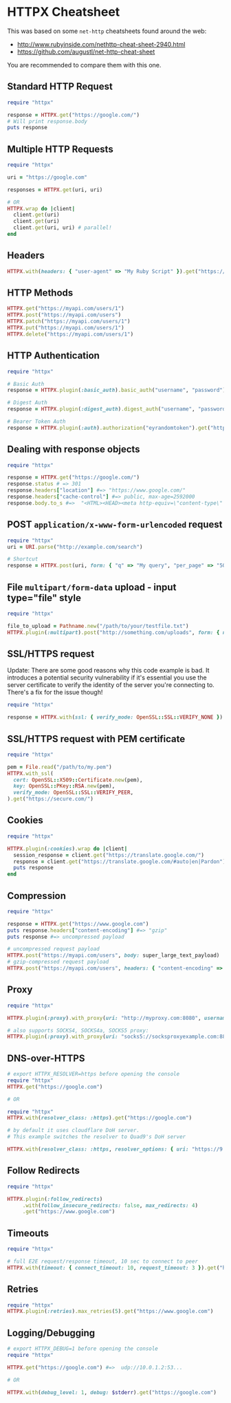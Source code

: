 # HTTPX Cheatsheet

This was based on some `net-http` cheatsheets found around the web:

* http://www.rubyinside.com/nethttp-cheat-sheet-2940.html
* https://github.com/augustl/net-http-cheat-sheet

You are recommended to compare them with this one.

## Standard HTTP Request

```ruby
require "httpx"

response = HTTPX.get("https://google.com/")
# Will print response.body
puts response
```

## Multiple HTTP Requests

```ruby
require "httpx"

uri = "https://google.com"

responses = HTTPX.get(uri, uri)

# OR
HTTPX.wrap do |client|
  client.get(uri)
  client.get(uri)
  client.get(uri, uri) # parallel!
end
```

## Headers

```ruby
HTTPX.with(headers: { "user-agent" => "My Ruby Script" }).get("https://google.com")
```

## HTTP Methods

```ruby
HTTPX.get("https://myapi.com/users/1")
HTTPX.post("https://myapi.com/users")
HTTPX.patch("https://myapi.com/users/1")
HTTPX.put("https://myapi.com/users/1")
HTTPX.delete("https://myapi.com/users/1")
```

## HTTP Authentication

```ruby
require "httpx"

# Basic Auth
response = HTTPX.plugin(:basic_auth).basic_auth("username", "password").get("https://google.com")

# Digest Auth
response = HTTPX.plugin(:digest_auth).digest_auth("username", "password").get("https://google.com")

# Bearer Token Auth
response = HTTPX.plugin(:auth).authorization("eyrandomtoken").get("https://google.com")
```


## Dealing with response objects

```ruby
require "httpx"

response = HTTPX.get("https://google.com/")
response.status # => 301
response.headers["location"] #=> "https://www.google.com/"
response.headers["cache-control"] #=> public, max-age=2592000
response.body.to_s #=>  "<HTML><HEAD><meta http-equiv=\"content-type\" ....
```

## POST `application/x-www-form-urlencoded` request

```ruby
require "httpx"
uri = URI.parse("http://example.com/search")

# Shortcut
response = HTTPX.post(uri, form: { "q" => "My query", "per_page" => "50" })
```

## File `multipart/form-data` upload - input type="file" style

```ruby
require "httpx"

file_to_upload = Pathname.new("/path/to/your/testfile.txt")
HTTPX.plugin(:multipart).post("http://something.com/uploads", form: { name: file_to_upload })
```

## SSL/HTTPS request

Update: There are some good reasons why this code example is bad. It introduces a potential security vulnerability if it's essential you use the server certificate to verify the identity of the server you're connecting to. There's a fix for the issue though!

```ruby
require "httpx"

response = HTTPX.with(ssl: { verify_mode: OpenSSL::SSL::VERIFY_NONE }).get("https://secure.com/")
```

## SSL/HTTPS request with PEM certificate

```ruby
require "httpx"

pem = File.read("/path/to/my.pem")
HTTPX.with_ssl(
  cert: OpenSSL::X509::Certificate.new(pem),
  key: OpenSSL::PKey::RSA.new(pem),
  verify_mode: OpenSSL::SSL::VERIFY_PEER,
).get("https://secure.com/")
```

## Cookies

```ruby
require "httpx"

HTTPX.plugin(:cookies).wrap do |client|
  session_response = client.get("https://translate.google.com/")
  response = client.get("https://translate.google.com/#auto|en|Pardon")
  puts response
end
```

## Compression

```ruby
require "httpx"

response = HTTPX.get("https://www.google.com")
puts response.headers["content-encoding"] #=> "gzip"
puts response #=> uncompressed payload

# uncompressed request payload
HTTPX.post("https://myapi.com/users", body: super_large_text_payload)
# gzip-compressed request payload
HTTPX.post("https://myapi.com/users", headers: { "content-encoding" => %w[gzip] }, body: super_large_text_payload)
```

## Proxy

```ruby
require "httpx"

HTTPX.plugin(:proxy).with_proxy(uri: "http://myproxy.com:8080", username: "proxy_user", password: "proxy_pass").get("https://google.com")

# also supports SOCKS4, SOCKS4a, SOCKS5 proxy:
HTTPX.plugin(:proxy).with_proxy(uri: "socks5://socksproxyexample.com:8888").get("https://google.com")
```

## DNS-over-HTTPS

```ruby
# export HTTPX_RESOLVER=https before opening the console
require "httpx"
HTTPX.get("https://google.com")

# OR

require "httpx"
HTTPX.with(resolver_class: :https).get("https://google.com")

# by default it uses cloudflare DoH server.
# This example switches the resolver to Quad9's DoH server

HTTPX.with(resolver_class: :https, resolver_options: { uri: "https://9.9.9.9/dns-query" }).get("https://google.com")
```

## Follow Redirects

```ruby
require "httpx"

HTTPX.plugin(:follow_redirects)
     .with(follow_insecure_redirects: false, max_redirects: 4)
     .get("https://www.google.com")
```

## Timeouts

```ruby
require "httpx"

# full E2E request/response timeout, 10 sec to connect to peer
HTTPX.with(timeout: { connect_timeout: 10, request_timeout: 3 }).get("https://google.com")
```

## Retries

```ruby
require "httpx"
HTTPX.plugin(:retries).max_retries(5).get("https://www.google.com")
```

## Logging/Debugging

```ruby
# export HTTPX_DEBUG=1 before opening the console
require "httpx"

HTTPX.get("https://google.com") #=>  udp://10.0.1.2:53...

# OR

HTTPX.with(debug_level: 1, debug: $stderr).get("https://google.com")
```
